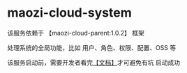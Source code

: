 # maozi-cloud-system

该服务依赖于 【maozi-cloud-parent:1.0.2】 框架

处理系统的全局功能，比如 用户、角色、权限、配置、OSS 等

该服务启动前，需要开发者看完[【文档】](https://github.com/1095071913/maozi-cloud-parent/blob/release/README.md)才可避免有坑 启动成功